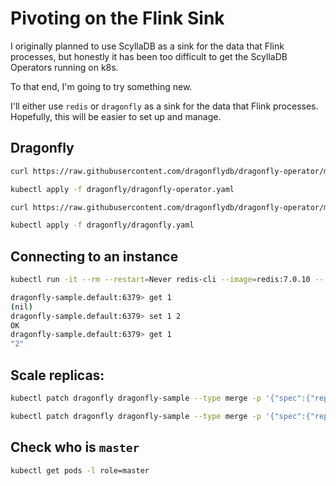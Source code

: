 # Pivoting on the Flink Sink

I originally planned to use ScyllaDB as a sink for the data that Flink processes, but honestly it has been too difficult to get the ScyllaDB Operators running on k8s.

To that end, I'm going to try something new.

I'll either use `redis` or `dragonfly` as a sink for the data that Flink processes. Hopefully, this will be easier to set up and manage.

## Dragonfly

```bash
curl https://raw.githubusercontent.com/dragonflydb/dragonfly-operator/main/manifests/dragonfly-operator.yaml > dragonfly/dragonfly-operator.yaml
```

```bash
kubectl apply -f dragonfly/dragonfly-operator.yaml
```

```bash
curl https://raw.githubusercontent.com/dragonflydb/dragonfly-operator/main/config/samples/v1alpha1_dragonfly.yaml > dragonfly/dragonfly.yaml
```

```bash
kubectl apply -f dragonfly/dragonfly.yaml
```

## Connecting to an instance

```bash
kubectl run -it --rm --restart=Never redis-cli --image=redis:7.0.10 -- redis-cli -h dragonfly-sample.default
```

```bash
dragonfly-sample.default:6379> get 1
(nil)
dragonfly-sample.default:6379> set 1 2
OK
dragonfly-sample.default:6379> get 1
"2"
```

## Scale replicas:

```bash
kubectl patch dragonfly dragonfly-sample --type merge -p '{"spec":{"replicas":5}}'
```

```bash
kubectl patch dragonfly dragonfly-sample --type merge -p '{"spec":{"replicas":1}}'
```

## Check who is `master`

```bash
kubectl get pods -l role=master
```